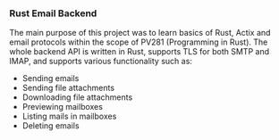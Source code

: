 ### Rust Email Backend
The main purpose of this project was to learn basics of Rust, Actix and email protocols within the scope of PV281 (Programming in Rust).
The whole backend API is written in Rust, supports TLS for both SMTP and IMAP, and supports various functionality such as:
- Sending emails
- Sending file attachments
- Downloading file attachments
- Previewing mailboxes
- Listing mails in mailboxes
- Deleting emails
